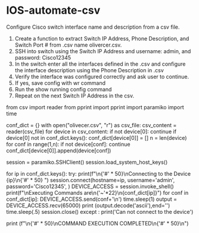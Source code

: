 # IOS-automate-csv


Configure Cisco switch interface name and description from a csv file.

1. Create a function to extract Switch IP Address, Phone Description, and Switch Port # from .csv name olivercer.csv.
2. SSH into switch using the Switch IP Address and username: admin, and password: Cisco12345
3. In the switch enter all the interfaces defined in the .csv and configure the interface description using the Phone Description in .csv
4. Verify the interface was configured correctly and ask user to continue.
5. If yes, save config with wr command
6. Run the show running config command 
7. Repeat on the next Switch IP Address in the csv.




from csv import reader
from pprint import pprint
import paramiko
import time

conf_dict = {}
with open("olivecer.csv", "r") as csv_file:
 csv_content = reader(csv_file)
 for device in csv_content:
  if not device[0]:
   continue
  if device[0] not in conf_dict.keys():
   conf_dict[device[0]] = []
  n = len(device)
  for conf in range(1,n):
   if not device[conf]:
    continue
   conf_dict[device[0]].append(device[conf])

session = paramiko.SSHClient()
session.load_system_host_keys()

for ip in conf_dict.keys():
 try:
  print(f"\n{'#' * 50}\nConnecting to the Device {ip}\n{'#' * 50} ")
  session.connect(hostname=ip,
      username='admin',
      password='Cisco12345',
      )
  DEVICE_ACCESS = session.invoke_shell()
  print(f"\nExecuting Commands are\n{'~'*22}\n{conf_dict[ip]}")
  for conf in conf_dict[ip]:
   DEVICE_ACCESS.send(conf+'\n')
   time.sleep(1)
   output = DEVICE_ACCESS.recv(65000)
   print (output.decode('ascii'),end='')
   time.sleep(.5)
  session.close()
 except :
  print('Can not connect to the device')

print (f"\n{'#' * 50}\nCOMMAND EXECUTION COMPLETED\n{'#' * 50}\n")
